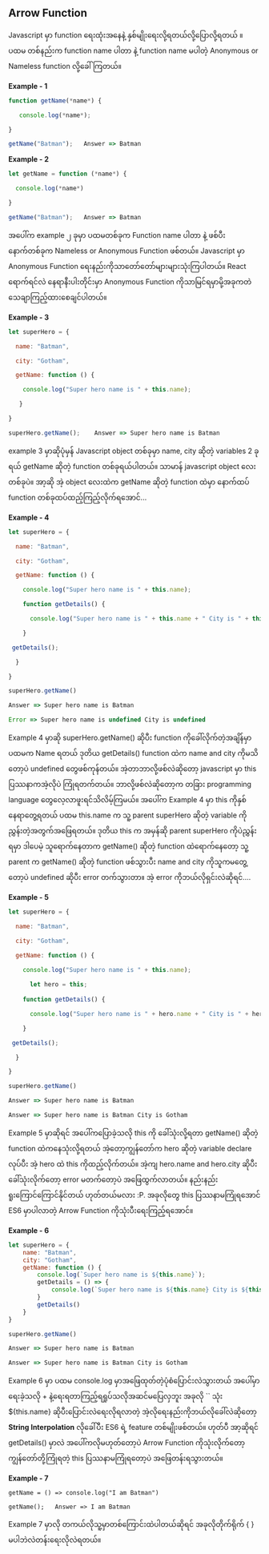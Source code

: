 ## Arrow Function

Javascript မှာ function ရေးထုံးအနေနဲ့ နှစ်မျိုးရေးလို့ရတယ်လို့ပြောလို့ရတယ် ။ ပထမ တစ်နည်းက function name  ပါတာ  နဲ့  function name မပါတဲ့ Anonymous or Nameless function  လို့ခေါ်ကြတယ်။ 

**Example - 1**

```javascript
function getName(*name*) {

​	console.log(*name*);

}

getName("Batman");	 Answer => Batman
```

**Example - 2**

```javascript
let getName = function (*name*) {

  console.log(*name*)

}

getName("Batman");	 Answer => Batman
```

အပေါ်က example ၂ ခုမှာ ပထမတစ်ခုက Function name ပါတာ နဲ့ ဖစ်ပီး  နောက်တစ်ခုက Nameless or Anonymous Function ဖစ်တယ်။  Javascript မှာ  Anonymous Function  ရေးနည်းကိုသာတော်တော်များများသုံးကြပါတယ်။ React ရောက်ရင်လဲ နေရာနီးပါးတိုင်းမှာ Anonymous Function ကိုသာမြင်ရမှာမို့အခုကတဲသေချာကြည့်ထားစေချင်ပါတယ်။ 

**Example - 3**

```javascript
let superHero = {

  name: "Batman",

  city: "Gotham",

  getName: function () {

​    console.log("Super hero name is " + this.name);

   }

}

superHero.getName();	Answer => Super hero name is Batman
```



example 3 မှာဆိုပုံမှန် Javascript object တစ်ခုမှာ name, city ဆိုတဲ့ variables 2 ခုရယ် getName ဆိုတဲ့ function တစ်ခုရယ်ပါတယ်။ သာမာန်  javascript object လေးတစ်ခုပဲ။ အာ့ဆို အဲ့ object လေးထဲက getName ဆိုတဲ့ function ထဲမှာ နောက်ထပ် function တစ်ခုထပ်ထည့်ကြည့်လိုက်ရအောင်...

**Example - 4**

```javascript
let superHero = {

  name: "Batman",

  city: "Gotham",

  getName: function () {

​    console.log("Super hero name is " + this.name);

​    function getDetails() {

​      console.log("Super hero name is " + this.name + " City is " + this.city);

​    }

 getDetails();

  }

}

superHero.getName()	

Answer => Super hero name is Batman

Error => Super hero name is undefined City is undefined
```

Example 4 မှာဆို superHero.getName() ဆိုပီး function ကိုခေါ်လိုက်တဲ့အချိန်မှာ ပထမက Name ရတယ် ဒုတိယ getDetails() function ထဲက name and city ကိုမသိတော့ပဲ undefined တွေဖစ်ကုန်တယ်။ အဲ့တာဘာလို့ဖစ်လဲဆိုတော့ javascript မှာ this ပြဿနာကအဲ့လိုပဲ ကြုံရတက်တယ်။ ဘာလို့ဖစ်လဲဆိုတော့က  တခြား programming language တွေလေ့လာဖူးရင်သိလိမ့်ကြမယ်။ အပေါ်က Example 4 မှာ this ကိုနှစ်နေရာတွေ့ရတယ် ပထမ this.name က သူ့ parent superHero ဆိုတဲ့ variable ကိုညွှန်းတဲ့အတွက်အဖြေရတယ်။ ဒုတိယ this က အမှန်ဆို parent superHero ကိုပဲညွှန်းရမှာ ဒါပေမဲ့ သူရောက်နေတာက getName() ဆိုတဲ့ function ထဲရောက်နေတော့ သူ့ parent က getName() ဆိုတဲ့ function ဖစ်သွားပီး name and city ကိုသူကမတွေ့တော့ပဲ undefined ဆိုပီး error တက်သွားတာ။ အဲ့ error ကိုဘယ်လိုရှင်းလဲဆိုရင်....

**Example - 5**

```javascript
let superHero = {

  name: "Batman",

  city: "Gotham",

  getName: function () {

​    console.log("Super hero name is " + this.name);
	
      let hero = this;
      
​    function getDetails() {

​      console.log("Super hero name is " + hero.name + " City is " + hero.city);

​    }

 getDetails();

  }

}

superHero.getName()	

Answer => Super hero name is Batman

Answer => Super hero name is Batman City is Gotham
```

Example 5 မှာဆိုရင် အပေါ်ကပြောခဲ့သလို this ကို ခေါ်သုံးလို့ရတာ getName() ဆိုတဲ့ function ထဲကနေသုံးလို့ရတယ် အဲ့တော့ကျွန်တော်က hero ဆိုတဲ့ variable declare လုပ်ပီး အဲ့ hero ထဲ this ကိုထည့်လိုက်တယ်။ အဲ့ကျ hero.name and hero.city  ဆိုပီးခေါ်သုံးလိုက်တော့ error မတက်တော့ပဲ အဖြေထွက်လာတယ်။ နည်းနည်းရူးကြောင်ကြောင်နိုင်တယ် ဟုတ်တယ်မလား :P. အခုလိုတွေ this ပြဿနာမကြုံရအောင် ES6 မှာပါလာတဲ့ Arrow Function ကိုသုံးပီးရေးကြည့်ရအောင်။ 

**Example - 6**

```javascript
let superHero = {
    name: "Batman",
    city: "Gotham",
    getName: function () {
        console.log(`Super hero name is ${this.name}`);
        getDetails = () => {
            console.log(`Super hero name is ${this.name} City is ${this.city}`)
        }
        getDetails()
    }
}

superHero.getName()

Answer => Super hero name is Batman

Answer => Super hero name is Batman City is Gotham
```

Example 6 မှာ ပထမ console.log မှာအဖြေထုတ်တဲ့ပုံစံပြောင်းလဲသွားတယ် အပေါ်မှာရေးခဲ့သလို + နဲ့ရေးရတာကြည့်ရရှုပ်သလိုအဆင်မပြေလှဘူး အခုလို `` သုံး ${this.name} ဆိုပီးပြောင်းလဲရေးလိုရလာတဲ့ အဲ့လိုရေးနည်းကိုဘယ်လိုခေါ်လဲဆိုတော့ **String Interpolation** လိုခေါ်ပီး ES6 ရဲ့ feature တစ်မျိုးဖစ်တယ်။ ဟုတ်ပီ အာ့ဆိုရင် getDetails() မှာလဲ အပေါ်ကလိုမဟုတ်တော့ပဲ Arrow Function ကိုသုံးလိုက်တော့ ကျွန်တော်တို့ကြုံရတဲ့ this ပြဿနာမကြုံရတော့ပဲ အဖြေတန်းရသွားတယ်။

**Example - 7**

```
getName = () => console.log("I am Batman")

getName();	 Answer => I am Batman
```

Example 7 မှာလို တကယ်လိုသူ့မှာတစ်ကြောင်းထဲပါတယ်ဆိုရင် အခုလိုတိုက်ရိုက် { } မပါဘဲလဲတန်းရေးလိုလဲရတယ်။